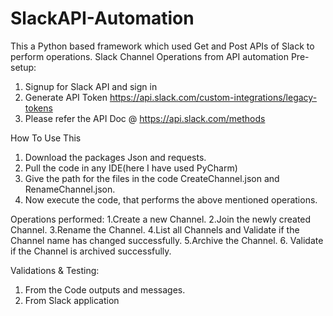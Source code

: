 # SlackAPI-Automation
This a Python based framework which used Get and Post APIs of Slack to perform operations.
Slack Channel Operations from API automation
Pre-setup:

1. Signup for Slack API and sign in
2. Generate API Token https://api.slack.com/custom-integrations/legacy-tokens
3. Please refer the API Doc @ https://api.slack.com/methods

How To Use This
1. Download the packages Json and requests.
2. Pull the code in any IDE(here I have used PyCharm)
3. Give the path for the files in the code CreateChannel.json and RenameChannel.json.
3. Now execute the code, that performs the above mentioned operations.

Operations performed:
1.Create a new Channel.
2.Join the newly created Channel.
3.Rename the Channel.
4.List all Channels and Validate if the Channel name has changed successfully.
5.Archive the Channel.
6. Validate if the Channel is archived successfully.

Validations & Testing:
1. From the Code outputs and messages.
2. From Slack application


